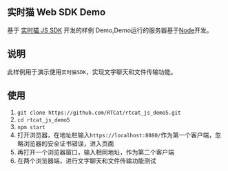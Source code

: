 ## 实时猫 Web SDK Demo
基于 [实时猫 JS SDK](https://shishimao.com) 开发的样例 Demo,Demo运行的服务器基于[Node](https://nodejs.org/en/)开发。

## 说明
此样例用于演示使用`实时猫SDK`，实现文字聊天和文件传输功能。

## 使用
1. `git clone https://github.com/RTCat/rtcat_js_demo5.git`
2. `cd rtcat_js_demo5`
3. `npm start`
4. 打开浏览器，在地址栏输入`https://localhost:8080/`作为第一个客户端，忽略浏览器的安全证书错误，进入页面
5. 再打开一个浏览器窗口，输入相同地址，作为第二个客户端
6. 在两个浏览器端，进行文字聊天和文件传输功能测试




